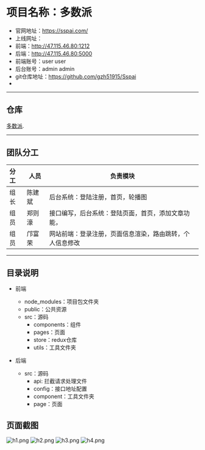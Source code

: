 # 项目名称：多数派
* 官网地址：https://sspai.com/
* 上线网址：
* 前端：http://47.115.46.80:1212
* 后端：http://47.115.46.80:5000
* 前端账号：user user
* 后台账号：admin admin
* git仓库地址：https://github.com/gzh51915/Sspai
* 

-----

## 仓库

 [多数派](https://github.com/gzh51915/Sspai "多数派仓库").

------

## 团队分工

| 分工 | 人员   | 负责模块       |
| :--- | ------ | ------------- |
| 组长 | 陈建斌 | 后台系统：登陆注册，首页，轮播图        |
| 组员 | 郑则濠 | 接口编写，后台系统：登陆页面，首页，添加文章功能， |
| 组员 | 邝富荣 | 网站前端：登录注册，页面信息渲染，路由跳转，个人信息修改        |

-----

## 目录说明
- 前端
    - node_modules：项目包文件夹
    - public：公共资源
    - src：源码
        - components：组件
        - pages：页面
        - store：redux仓库
        - utils：工具文件夹

- 后端
    - src：源码
        - api: 拦截请求处理文件
        - config：接口地址配置
        - component：工具文件夹
        - page：页面

## 页面截图
![h1.png](https://i.loli.net/2020/06/24/oAc9RmqVC1vkaJH.png)
![h2.png](https://i.loli.net/2020/06/24/NIaHOiQo9r3XDyF.png)
![h3.png](https://i.loli.net/2020/06/24/XRydVNwiJrWbYto.png)
![h4.png](https://i.loli.net/2020/06/24/lep1Cq6NshinfXd.png)